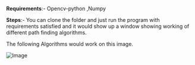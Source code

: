 **Requirements**:-
Opencv-python
,Numpy

**Steps**:-
You can clone the folder and just run the program with requirements satisfied and it would show up a window showing working of different path finding algorithms.

The following Algorithms would work on this image.

![Image](https://user-images.githubusercontent.com/96694484/194296988-cdd829d1-640a-4467-b4c5-65a685133485.png)
